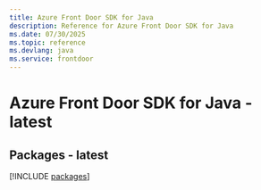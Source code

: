 ```yaml
---
title: Azure Front Door SDK for Java
description: Reference for Azure Front Door SDK for Java
ms.date: 07/30/2025
ms.topic: reference
ms.devlang: java
ms.service: frontdoor
---
```

# Azure Front Door SDK for Java - latest
## Packages - latest
[!INCLUDE [packages](front-door-index.md)]
